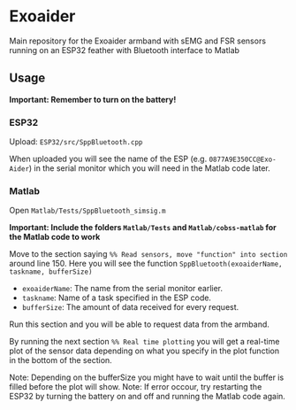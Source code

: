 # Exoaider
Main repository for the Exoaider armband with sEMG and FSR sensors running on an ESP32 feather with Bluetooth interface to Matlab

## Usage

**Important: Remember to turn on the battery!**


### ESP32

Upload: `ESP32/src/SppBluetooth.cpp`

When uploaded you will see the name of the ESP (e.g. `0877A9E350CC@Exo-Aider`) in the serial monitor which you will need in the Matlab code later.

### Matlab

Open `Matlab/Tests/SppBluetooth_simsig.m`

**Important: Include the folders `Matlab/Tests` and `Matlab/cobss-matlab` for the Matlab code to work**

Move to the section saying `%% Read sensors, move "function" into section` around line 150. 
Here you will see the function `SppBluetooth(exoaiderName, taskname, bufferSize)`
* `exoaiderName`: The name from the serial monitor earlier.
* `taskname`: Name of a task specified in the ESP code.
* `bufferSize`: The amount of data received for every request. 

Run this section and you will be able to request data from the armband. 

By running the next section `%% Real time plotting` you will get a real-time plot of the sensor data depending on what you specify in the plot function in the bottom of the section. 

Note: Depending on the bufferSize you might have to wait until the buffer is filled before the plot will show.
Note: If error occour, try restarting the ESP32 by turning the battery on and off and running the Matlab code again.
